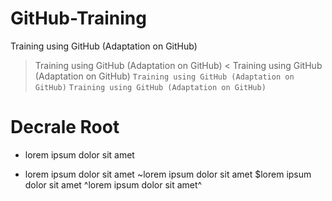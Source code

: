 # GitHub-Training
Training using GitHub (Adaptation on GitHub)

> Training using GitHub (Adaptation on GitHub)
< Training using GitHub (Adaptation on GitHub)
`Training using GitHub (Adaptation on GitHub)`
```Training using GitHub (Adaptation on GitHub)```

# Decrale Root
- lorem ipsum dolor sit amet
+ lorem ipsum dolor sit amet
~lorem ipsum dolor sit amet
$lorem ipsum dolor sit amet
^lorem ipsum dolor sit amet^
